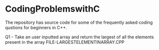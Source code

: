 # CodingProblemswithC
The repository has source code for some of the frequently asked coding qustions for beginners in C++.

Q1 - Take an user inputted array and return the largest of all the elements present in the array
       FILE-LARGESTELEMENTINARRAY.CPP
